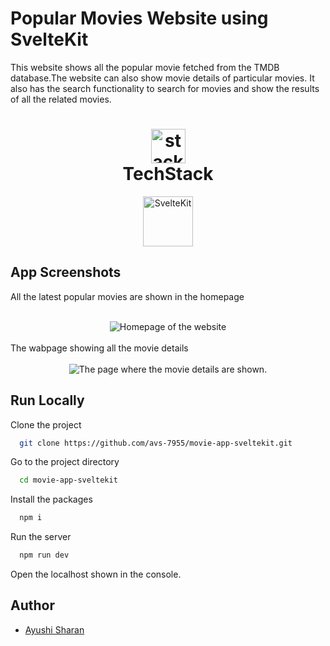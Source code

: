 # Popular Movies Website using SvelteKit

This website shows all the popular movie fetched from the TMDB database.The website can also show movie details of particular movies. It also has the search functionality to search for movies and show the results of all the related movies.
<br>

<h1 align="center">
  <img src="https://ik.imagekit.io/pq7opoglh/GitHub_ReadMe/stack_GjMfbKvDP.svg?ik-sdk-version=javascript-1.4.3&updatedAt=1655143763495" width="55" alt="stacklogo-python" />
 <br>
 TechStack</h1>

<div align="center">
<img src="https://raw.githubusercontent.com/gilbarbara/logos/master/logos/svelte-kit.svg" alt="SvelteKit" height="80"/>
</div>

## App Screenshots

All the latest popular movies are shown in the homepage
<br>
<br>

<div align="center">
    <img src="https://ik.imagekit.io/pq7opoglh/GitHub_ReadMe/Web_Development/movies_app/screen_1_1pI2JY5x2.png?updatedAt=1685465701077" alt="Homepage of the website"/>
</div>
<br>
The wabpage showing all the movie details
<br>
<br>
<div align="center">
  <img align="center" src="https://ik.imagekit.io/pq7opoglh/GitHub_ReadMe/Web_Development/movies_app/screen_2_gptithctLC.png?updatedAt=1685465701082" alt="The page where the movie details are shown."/>
</div>

## Run Locally

Clone the project

```bash
  git clone https://github.com/avs-7955/movie-app-sveltekit.git
```

Go to the project directory

```bash
  cd movie-app-sveltekit
```

Install the packages

```bash
  npm i
```

Run the server

```bash
  npm run dev
```

Open the localhost shown in the console.

## Author

-   [Ayushi Sharan](https://github.com/avs-7955)
